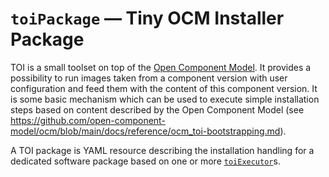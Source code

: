 # `toiPackage` &#8212; Tiny OCM Installer Package

TOI is a small toolset on top of the [Open Component Model](../../01-model/01-model.md).
It provides a possibility to run images taken from a component version with user
configuration and feed them with the content of this component version.
It is some basic mechanism which can be used to execute simple installation
steps based on content described by the Open Component Model
(see https://github.com/open-component-model/ocm/blob/main/docs/reference/ocm_toi-bootstrapping.md).

A TOI package is YAML resource describing the installation handling
for a dedicated software package based on one or more
[`toiExecutor`](toiexecutor.md)s.